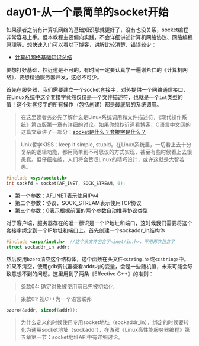 # day01-从一个最简单的socket开始

如果读者之前有计算机网络的基础知识那就更好了，没有也没关系，socket编程非常容易上手。但本教程主要偏向实践，不会详细讲述计算机网络协议、网络编程原理等。想快速入门可以看以下博客，讲解比较清楚、错误较少：

- [计算机网络基础知识总结](https://www.runoob.com/w3cnote/summary-of-network.html)

要想打好基础，抄近道是不可的，有时间一定要认真学一遍谢希仁的《计算机网络》，要想精通服务器开发，这必不可少。

首先在服务器，我们需要建立一个socket套接字，对外提供一个网络通信接口，在Linux系统中这个套接字竟然仅仅是一个文件描述符，也就是一个`int`类型的值！这个对套接字的所有操作（包括创建）都是最底层的系统调用。

> 在这里读者务必先了解什么是Linux系统调用和文件描述符，《现代操作系统》第四版第一章有详细的讨论。如果你想抄近道看博客，C语言中文网的这篇文章讲了一部分：[socket是什么？套接字是什么？](http://c.biancheng.net/view/2123.html)

> Unix哲学KISS：keep it simple, stupid。在Linux系统里，一切看上去十分复杂的逻辑功能，都用简单到不可思议的方式实现，甚至有些时候看上去很愚蠢。但仔细推敲，人们将会赞叹Linux的精巧设计，或许这就是大智若愚。

```c++
#include <sys/socket.h>
int sockfd = socket(AF_INET, SOCK_STREAM, 0);
```
- 第一个参数：AF_INET表示使用IPv4
- 第二个参数：协议，SOCK_STREAM表示使用TCP协议
- 第三个参数：0表示根据前面的两个参数自动推导协议类型

对于客户端，服务器存在的唯一标识是一个IP地址和端口，这时候我们需要将这个套接字绑定到一个IP地址和端口上。首先创建一个sockaddr_in结构体

```c++
#include <arpa/inet.h>  //这个头文件包含了<inet/in.h>，不用再次包含了
struct sockaddr_in addr;
```

然后使用`bzero`清空这个结构体，这个函数在头文件`<string.h>`或`<cstring>`中。如果不清空，使用gdb调试器查看addr内的变量，会是一些随机值，未来可能会导致意想不到的问题。这里用到了两条《Effective C++》的准则：
> 条款04: 确定对象被使用前已先被初始化

> 条款01: 视C++为一个语言联邦

```c++
bzero(&addr, sizeof(addr));
```

> 为什么定义的时候使用专用socket地址（sockaddr_in），绑定的时候要转化为通用socket地址（sockaddr），在游双《Linux高性能服务器编程》第五章第一节：socket地址API中有详细讨论。
